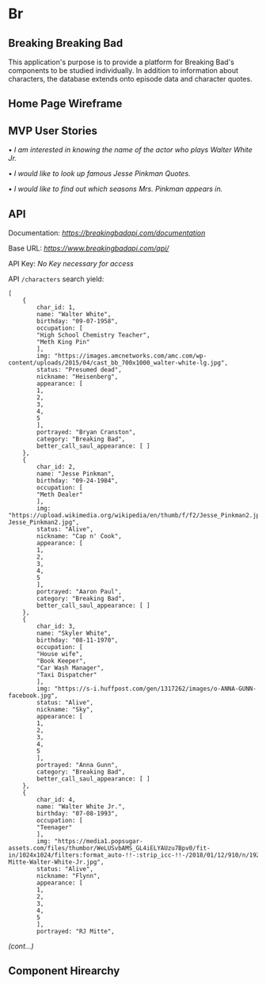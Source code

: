 # Br

## Breaking Breaking Bad

This application's purpose is to provide a platform for Breaking Bad's components to be studied individually. In addition to information about characters, the database extends onto episode data and character quotes.

## Home Page Wireframe

## MVP User Stories

• _I am interested in knowing the name of the actor who plays Walter White Jr._

• _I would like to look up famous Jesse Pinkman Quotes._

• _I would like to find out which seasons Mrs. Pinkman appears in._

## API

Documentation: _https://breakingbadapi.com/documentation_

Base URL: _https://www.breakingbadapi.com/api/_

API Key: _No Key necessary for access_

API `/characters` search yield:

	[
		{
			char_id: 1,
			name: "Walter White",
			birthday: "09-07-1958",
			occupation: [
			"High School Chemistry Teacher",
			"Meth King Pin"
			],
			img: "https://images.amcnetworks.com/amc.com/wp-content/uploads/2015/04/cast_bb_700x1000_walter-white-lg.jpg",
			status: "Presumed dead",
			nickname: "Heisenberg",
			appearance: [
			1,
			2,
			3,
			4,
			5
			],
			portrayed: "Bryan Cranston",
			category: "Breaking Bad",
			better_call_saul_appearance: [ ]
		},
		{
			char_id: 2,
			name: "Jesse Pinkman",
			birthday: "09-24-1984",
			occupation: [
			"Meth Dealer"
			],
			img: "https://upload.wikimedia.org/wikipedia/en/thumb/f/f2/Jesse_Pinkman2.jpg/220px-Jesse_Pinkman2.jpg",
			status: "Alive",
			nickname: "Cap n' Cook",
			appearance: [
			1,
			2,
			3,
			4,
			5
			],
			portrayed: "Aaron Paul",
			category: "Breaking Bad",
			better_call_saul_appearance: [ ]
		},
		{
			char_id: 3,
			name: "Skyler White",
			birthday: "08-11-1970",
			occupation: [
			"House wife",
			"Book Keeper",
			"Car Wash Manager",
			"Taxi Dispatcher"
			],
			img: "https://s-i.huffpost.com/gen/1317262/images/o-ANNA-GUNN-facebook.jpg",
			status: "Alive",
			nickname: "Sky",
			appearance: [
			1,
			2,
			3,
			4,
			5
			],
			portrayed: "Anna Gunn",
			category: "Breaking Bad",
			better_call_saul_appearance: [ ]
		},
		{
			char_id: 4,
			name: "Walter White Jr.",
			birthday: "07-08-1993",
			occupation: [
			"Teenager"
			],
			img: "https://media1.popsugar-assets.com/files/thumbor/WeLUSvbAMS_GL4iELYAUzu7Bpv0/fit-in/1024x1024/filters:format_auto-!!-:strip_icc-!!-/2018/01/12/910/n/1922283/fb758e62b5daf3c9_TCDBRBA_EC011/i/RJ-Mitte-Walter-White-Jr.jpg",
			status: "Alive",
			nickname: "Flynn",
			appearance: [
			1,
			2,
			3,
			4,
			5
			],
			portrayed: "RJ Mitte",
		
_(cont...)_

## Component Hirearchy

